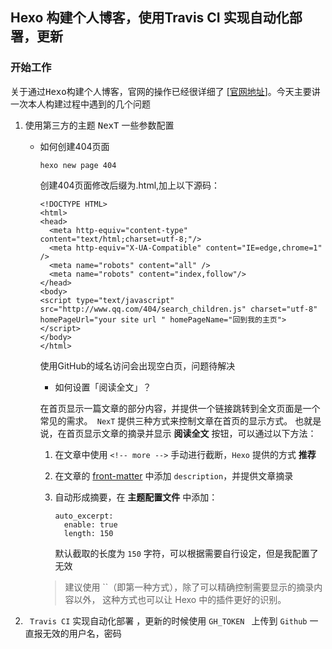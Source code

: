 ## Hexo 构建个人博客，使用Travis CI 实现自动化部署，更新

### 开始工作

关于通过<kbd>Hexo</kbd>构建个人博客，官网的操作已经很详细了 [[官网地址](https://hexo.io/zh-cn/docs/)]。今天主要讲一次本人构建过程中遇到的几个问题

1. 使用第三方的主题 <kbd>NexT</kbd> 一些参数配置

   * 如何创建404页面

     ```
     hexo new page 404
     ```

     创建404页面修改后缀为.html,加上以下源码：

     ```
     <!DOCTYPE HTML>
     <html>
     <head>
       <meta http-equiv="content-type" content="text/html;charset=utf-8;"/>
       <meta http-equiv="X-UA-Compatible" content="IE=edge,chrome=1" />
       <meta name="robots" content="all" />
       <meta name="robots" content="index,follow"/>
     </head>
     <body>
     <script type="text/javascript" src="http://www.qq.com/404/search_children.js" charset="utf-8" homePageUrl="your site url " homePageName="回到我的主页"></script>
     </body>
     </html>
     ```

     使用GitHub的域名访问会出现空白页，问题待解决

     * 如何设置「阅读全文」？

     ​    在首页显示一篇文章的部分内容，并提供一个链接跳转到全文页面是一个常见的需求。` NexT` 提供三种方式来控制文章在首页的显示方式。 也就是说，在首页显示文章的摘录并显示 **阅读全文** 按钮，可以通过以下方法：

     1. 在文章中使用 `<!-- more -->` 手动进行截断，`Hexo` 提供的方式 **推荐**

     2. 在文章的 [front-matter](https://hexo.io/docs/front-matter.html) 中添加 `description`，并提供文章摘录

     3. 自动形成摘要，在 **主题配置文件** 中添加：

        ```
        auto_excerpt:
          enable: true
          length: 150
        ```

        默认截取的长度为 `150` 字符，可以根据需要自行设定，但是我配置了无效

     > 建议使用 ``（即第一种方式），除了可以精确控制需要显示的摘录内容以外， 这种方式也可以让 Hexo 中的插件更好的识别。

2. ` Travis CI` 实现自动化部署 ，更新的时候使用 `GH_TOKEN ` 上传到 `Github` 一直报无效的用户名，密码

   


